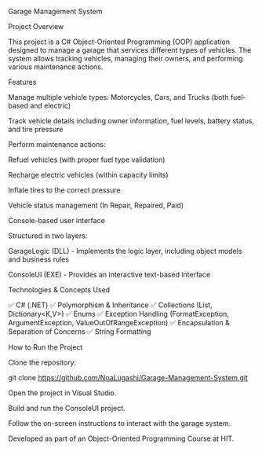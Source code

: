 Garage Management System

Project Overview

This project is a C# Object-Oriented Programming (OOP) application designed to manage a garage that services different types of vehicles. The system allows tracking vehicles, managing their owners, and performing various maintenance actions.

Features

Manage multiple vehicle types: Motorcycles, Cars, and Trucks (both fuel-based and electric)

Track vehicle details including owner information, fuel levels, battery status, and tire pressure

Perform maintenance actions:

Refuel vehicles (with proper fuel type validation)

Recharge electric vehicles (within capacity limits)

Inflate tires to the correct pressure

Vehicle status management (In Repair, Repaired, Paid)

Console-based user interface

Structured in two layers:

GarageLogic (DLL) - Implements the logic layer, including object models and business rules

ConsoleUI (EXE) - Provides an interactive text-based interface

Technologies & Concepts Used

✅ C# (.NET)
✅ Polymorphism & Inheritance
✅ Collections (List, Dictionary<K,V>)
✅ Enums
✅ Exception Handling (FormatException, ArgumentException, ValueOutOfRangeException)
✅ Encapsulation & Separation of Concerns
✅ String Formatting

How to Run the Project

Clone the repository:

git clone https://github.com/NoaLugashi/Garage-Management-System.git

Open the project in Visual Studio.

Build and run the ConsoleUI project.

Follow the on-screen instructions to interact with the garage system.

Developed as part of an Object-Oriented Programming Course at HIT.